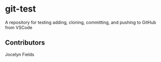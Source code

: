 # git-test
A repository for testing adding, cloning, committing, and pushing to GitHub from VSCode

## Contributors

Jocelyn Fields